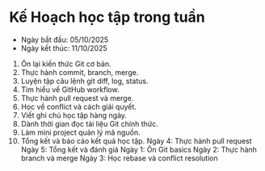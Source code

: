 # Kế Hoạch học tập trong tuần

- Ngày bắt đầu: 05/10/2025
- Ngày kết thúc: 11/10/2025

1. Ôn lại kiến thức Git cơ bản.
2. Thực hành commit, branch, merge.
3. Luyện tập câu lệnh git diff, log, status.
4. Tìm hiểu về GitHub workflow.
5. Thực hành pull request và merge.
6. Học về conflict và cách giải quyết.
7. Viết ghi chú học tập hàng ngày.
8. Dành thời gian đọc tài liệu Git chính thức.
9. Làm mini project quản lý mã nguồn.
10. Tổng kết và báo cáo kết quả học tập.
Ngày 4: Thực hành pull request
Ngày 5: Tổng kết và đánh giá
Ngày 1: Ôn Git basics
Ngày 2: Thực hành branch và merge
Ngày 3: Học rebase và conflict resolution
